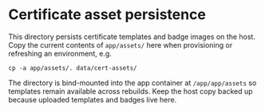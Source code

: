 # Certificate asset persistence

This directory persists certificate templates and badge images on the host. Copy the current contents of `app/assets/` here when provisioning or refreshing an environment, e.g.

```
cp -a app/assets/. data/cert-assets/
```

The directory is bind-mounted into the app container at `/app/app/assets` so templates remain available across rebuilds. Keep the host copy backed up because uploaded templates and badges live here.
